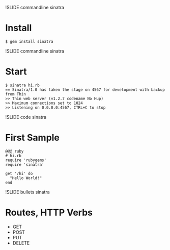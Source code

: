 !SLIDE commandline sinatra

# Install

    $ gem install sinatra

!SLIDE commandline sinatra
# Start

    $ sinatra hi.rb
    == Sinatra/1.0 has taken the stage on 4567 for development with backup from Thin
    >> Thin web server (v1.2.7 codename No Hup)
    >> Maximum connections set to 1024
    >> Listening on 0.0.0.0:4567, CTRL+C to stop

!SLIDE code sinatra
# First Sample

    @@@ ruby
    # hi.rb
    require 'rubygems'
    require 'sinatra'

    get '/hi' do
      "Hello World!"
    end

!SLIDE bullets sinatra

# Routes, HTTP Verbs

* GET
* POST
* PUT
* DELETE

